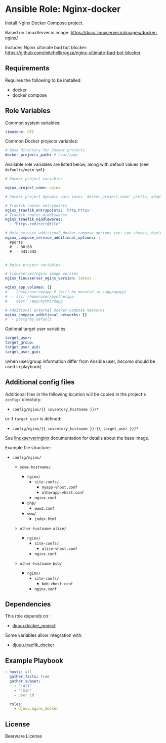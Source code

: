 Ansible Role: Nginx-docker
==========================

Install Nginx Docker Compose project.

Based on LinuxServer.io image: https://docs.linuxserver.io/images/docker-nginx/

Includes Nginx ultimate bad bot blocker: https://github.com/mitchellkrogza/nginx-ultimate-bad-bot-blocker

Requirements
------------

Requires the following to be installed:
- docker
- docker compose

Role Variables
--------------

Common system variables:

```yaml
timezone: UTC
```

Common Docker projects variables:

```yaml
# Base directory for Docker projects
docker_projects_path: # /var/apps
```

Available role variables are listed below, along with default values (see `defaults/main.yml`):

```yaml
# Docker project variables

nginx_project_name: nginx

# Docker project dynamic vars (uses `docker_project_name` prefix, adapt if overriden)

# Traefik router entrypoints
nginx_traefik_entrypoints: 'http,https'
# Traefik router middlewares
nginx_traefik_middlewares:
  - "https-redirect@file"

# Main service additional docker-compose options (ex: cpu_shares, deploy, ...)
nginx_compose_service_additional_options: |
  #ports:
  #  - 80:80
  #  - 443:443


# Nginx project variables

# linuxserver/nginx image version
nginx_linuxserver_nginx_version: latest

nginx_app_volumes: []
#  - /home/user/myapp # (will be mounted in /app/myapp)
#  - src: /home/user/myotherapp
#    dest: /app/mythirdapp

# Additional external docker-compose networks
nginx_compose_additional_networks: []
#  - postgres_default
```

Optional target user variables:
```yaml
target_user:
target_group:
target_user_uid:
target_user_gid:
```
(when user/group information differ from Ansible user, _become_ should be used in playbook)

Additional config files
-----------------------

Additional files in the following location will be copied in the project's `config/` directory:

- `config/nginx/{{ inventory_hostname }}/*`

or if `target_user` is defined:

- `config/nginx/{{ inventory_hostname }}-{{ target_user }}/*`

See [linuxserver/nginx](https://docs.linuxserver.io/images/docker-nginx/) 
documentation for details about the base image.

Example file structure:

- `config/nginx/`
  - `some-hostname/`
    - `nginx/`
      - `site-confs/`
        - `myapp-vhost.conf`
        - `otherapp-vhost.conf`
      - `nginx.conf`
    - `php/`
      - `www2.conf`
    - `www/`
        - `index.html`  

  - `other-hostname-alice/`
      - `nginx/`
          - `site-confs/`
              - `alice-vhost.conf`
          - `nginx.conf`  

  - `other-hostname-bob/`
      - `nginx/`
          - `site-confs/`
              - `bob-vhost.conf`
          - `nginx.conf`  

Dependencies
------------

This role depends on :
- [djuuu.docker_project](https://github.com/Djuuu/ansible-role-docker-project)

Some variables allow integration with:
- [djuuu.traefik_docker](https://github.com/Djuuu/ansible-role-traefik-docker)

Example Playbook
----------------

```yaml
- hosts: all
  gather_facts: true
  gather_subset:
    - "!all"
    - "!min"
    - user_id

  roles:
    - djuuu.nginx_docker
```

License
-------

Beerware License
